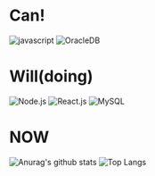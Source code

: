 <!--
**downpool/downpool** is a ✨ _special_ ✨ repository because its `README.md` (this file) appears on your GitHub profile.

Here are some ideas to get you started:

- 🔭 I’m currently working on ...
- 🌱 I’m currently learning ...
- 👯 I’m looking to collaborate on ...
- 🤔 I’m looking for help with ...
- 💬 Ask me about ...
- 📫 How to reach me: ...
- 😄 Pronouns: ...
- ⚡ Fun fact: ...
-->
# Can!
![javascript](https://img.shields.io/badge/JavaScript-323330?style=for-the-badge&logo=javascript&logoColor=F7DF1E)
![OracleDB](https://img.shields.io/badge/Oracle-323330?style=for-the-badge&logo=Oracle&logoColor=F80000)

# Will(doing)
![Node.js](https://img.shields.io/badge/Node.js-323330?style=for-the-badge&logo=Node.js&logoColor=339933)
![React.js](https://img.shields.io/badge/React-323330?style=for-the-badge&logo=React&logoColor=61DAFB)
![MySQL](https://img.shields.io/badge/MySQL-323330?style=for-the-badge&logo=MySQL&logoColor=4479A1)

# NOW
![Anurag's github stats](https://github-readme-stats.vercel.app/api?username=downpool&hide=contribs,prs&show_icons=true)
![Top Langs](https://github-readme-stats.vercel.app/api/top-langs/?username=downpool)
